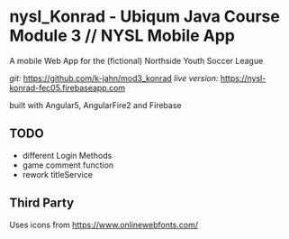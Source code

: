 # nysl_Konrad - Ubiqum Java Course Module 3 // NYSL Mobile App

A mobile Web App for the (fictional) Northside Youth Soccer League

*git:* https://github.com/k-jahn/mod3_konrad
*live version:* https://nysl-konrad-fec05.firebaseapp.com

built with Angular5, AngularFire2 and Firebase

## TODO
* different Login Methods
* game comment function
* rework titleService

## Third Party

Uses icons from https://www.onlinewebfonts.com/